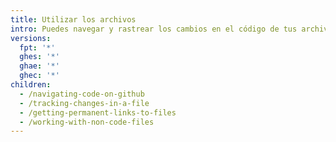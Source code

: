 ```yaml
---
title: Utilizar los archivos
intro: Puedes navegar y rastrear los cambios en el código de tus archivos.
versions:
  fpt: '*'
  ghes: '*'
  ghae: '*'
  ghec: '*'
children:
  - /navigating-code-on-github
  - /tracking-changes-in-a-file
  - /getting-permanent-links-to-files
  - /working-with-non-code-files
---
```


